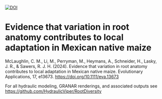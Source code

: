 [![DOI](https://zenodo.org/badge/716248683.svg)](https://zenodo.org/doi/10.5281/zenodo.10631282)

# Evidence that variation in root anatomy contributes to local adaptation in Mexican native maize
McLaughlin, C. M., Li, M., Perryman, M., Heymans, A., Schneider, H., Lasky, J. R., & Sawers, R. J. H. (2024). Evidence that variation in root anatomy contributes to local adaptation in Mexican native maize. Evolutionary Applications, 17, e13673. https://doi.org/10.1111/eva.13673

For all hydraulic modeling, GRANAR renderings, and associated outputs see https://github.com/HydraulicViper/RootDiversity 
